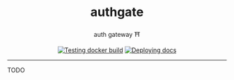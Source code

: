 <h1 align="center">authgate</h1>

<div align="center">

auth gateway ⛩️

[![Testing docker build](https://github.com/radio-aktywne/authgate/actions/workflows/docker-build.yml/badge.svg)](https://github.com/radio-aktywne/authgate/actions/workflows/docker-build.yml)
[![Deploying docs](https://github.com/radio-aktywne/authgate/actions/workflows/docs.yml/badge.svg)](https://github.com/radio-aktywne/authgate/actions/workflows/docs.yml)

</div>

---

TODO
